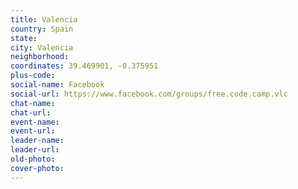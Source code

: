 ```yaml
---
title: Valencia
country: Spain
state: 
city: Valencia
neighborhood: 
coordinates: 39.469901, -0.375951
plus-code:
social-name: Facebook
social-url: https://www.facebook.com/groups/free.code.camp.vlc
chat-name:
chat-url:
event-name:
event-url:
leader-name:
leader-url:
old-photo: 
cover-photo:
---
```

